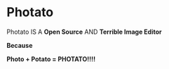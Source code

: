# Photato
Photato IS A <b>Open Source</b> AND <b> Terrible Image Editor
  
  Because
  
  Photo + Potato = PHOTATO!!!!
